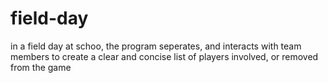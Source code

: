 # field-day
in a field day at schoo, the program seperates, and interacts with team members to create a clear and concise list of players involved, or removed from the game
